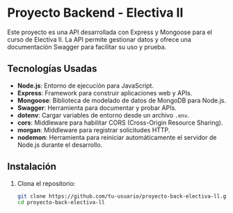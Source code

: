 # Proyecto Backend - Electiva II

Este proyecto es una API desarrollada con Express y Mongoose para el curso de Electiva II. La API permite gestionar datos y ofrece una documentación Swagger para facilitar su uso y prueba.

## Tecnologías Usadas

- **Node.js**: Entorno de ejecución para JavaScript.
- **Express**: Framework para construir aplicaciones web y APIs.
- **Mongoose**: Biblioteca de modelado de datos de MongoDB para Node.js.
- **Swagger**: Herramienta para documentar y probar APIs.
- **dotenv**: Cargar variables de entorno desde un archivo `.env`.
- **cors**: Middleware para habilitar CORS (Cross-Origin Resource Sharing).
- **morgan**: Middleware para registrar solicitudes HTTP.
- **nodemon**: Herramienta para reiniciar automáticamente el servidor de Node.js durante el desarrollo.

## Instalación

1. Clona el repositorio:

   ```bash
   git clone https://github.com/tu-usuario/proyecto-back-electiva-ll.git
   cd proyecto-back-electiva-ll
